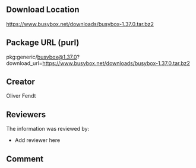 ## Download Location

https://www.busybox.net/downloads/busybox-1.37.0.tar.bz2

## Package URL (purl)

pkg:generic/busybox@1.37.0?download_url=https://www.busybox.net/downloads/busybox-1.37.0.tar.bz2

## Creator

Oliver Fendt

## Reviewers

The information was reviewed by:

* Add reviewer here

## Comment

